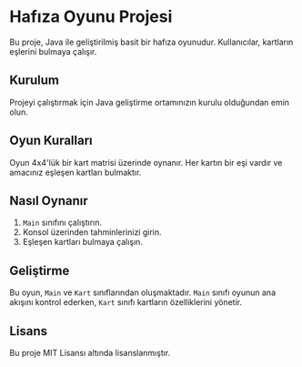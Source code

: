 # Hafıza Oyunu Projesi

Bu proje, Java ile geliştirilmiş basit bir hafıza oyunudur. Kullanıcılar, kartların eşlerini bulmaya çalışır.

## Kurulum

Projeyi çalıştırmak için Java geliştirme ortamınızın kurulu olduğundan emin olun.

## Oyun Kuralları

Oyun 4x4'lük bir kart matrisi üzerinde oynanır. Her kartın bir eşi vardır ve amacınız eşleşen kartları bulmaktır.

## Nasıl Oynanır

1. `Main` sınıfını çalıştırın.
2. Konsol üzerinden tahminlerinizi girin.
3. Eşleşen kartları bulmaya çalışın.

## Geliştirme

Bu oyun, `Main` ve `Kart` sınıflarından oluşmaktadır. `Main` sınıfı oyunun ana akışını kontrol ederken, `Kart` sınıfı kartların özelliklerini yönetir.

## Lisans

Bu proje MIT Lisansı altında lisanslanmıştır.
